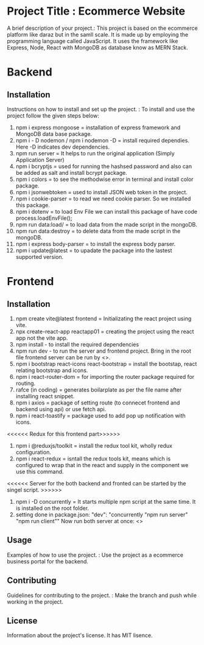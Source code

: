 # Project Title : Ecommerce Website

A brief description of your project.: This project is based on the ecommerce platform like daraz but in the samll scale. It is made up by employing the programming language called JavaScript. It uses the framework like Express, Node, React with MongoDB as database know as MERN Stack.

# Backend

## Installation

Instructions on how to install and set up the project. : To install and use the project follow the given steps below:

1. npm i express mongoose = installation of express framework and MongoDB data base package.
2. npm i - D nodemon / npm i nodemon -D = install required dependies. Here -D indicates dev dependencies.
3. npm run server = It helps to run the original application (Simply Application Server)
4. npm i bcryptjs = used for running the hashsed password and also can be added as salt and install bcrypt package.
5. npm i colors = to see the methodwise error in terminal and install color package.
6. npm i jsonwebtoken = used to install JSON web token in the project.
7. npm i cookie-parser = to read we need cookie parser. So we installed this package.
8. npm i dotenv = to load Env File we can install this package of have code process.loadEnvFile();
9. npm run data:load/ = to load data from the made script in the mongoDB.
10. npm run data:destroy = to delete data from the made script in the mongoDB.
11. npm i express body-parser = to install the express body parser.
12. npm i update@latest = to upadate the package into the lastest supported version.

# Frontend

## Installation

1. npm create vite@latest frontend = Initializating the react project using vite.
2. npx create-react-app reactapp01 = creating the project using the react app not the vite app.
3. npm install - to install the required dependencies
4. npm run dev - to run the server and frontend project. Bring in the root file frontend server can be run by <<npm run client>>.
5. npm i bootstrap react-icons react-bootstrap = install the bootstap, react relating bootstrap and icons.
6. npm i react-router-dom = for importing the router package required for routing.
7. rafce (in coding) = generates boilarplate as per the file name after installing react snippet.
8. npm i axios = package of setting route (to connecet frontend and backend using api) or use fetch api.
9. npm i react-toastify = package used to add pop up notification with icons.

<<<<<< Redux for this frontend part>>>>>>

1. npm i @reduxjs/toolkit = install the redux tool kit, wholly redux configuration.
2. npm i react-redux = isntall the redux tools kit, means which is configured to wrap that in the react and supply in the component we use this command.

<<<<<< Server for the both backend and fronted can be started by the singel script. >>>>>>

1. npm i -D concurrently = It starts multiple npm script at the same time. It is installed on the root folder.
2. setting done in package.json: "dev": "concurrently \"npm run server\" \"npm run client\""
   Now run both server at once: <<npm run dev>>

## Usage

Examples of how to use the project. : Use the project as a ecommerce business portal for the backend.

## Contributing

Guidelines for contributing to the project. : Make the branch and push while working in the project.

## License

Information about the project's license. It has MIT lisence.
